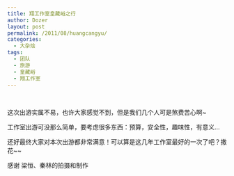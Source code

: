 ```yaml
---
title: 翔工作室皇藏峪之行
author: Dozer
layout: post
permalink: /2011/08/huangcangyu/
categories:
  - 大杂烩
tags:
  - 团队
  - 旅游
  - 皇藏峪
  - 翔工作室
---
```

&nbsp;

这次出游实属不易，也许大家感觉不到，但是我们几个人可是煞费苦心啊~

工作室出游可没那么简单，要考虑很多东西：预算，安全性，趣味性，有意义…

还好最终大家对本次出游都非常满意！可以算是这几年工作室最好的一次了吧？撒花~~

<!--more-->

感谢 梁恒、秦林的拍摄和制作
